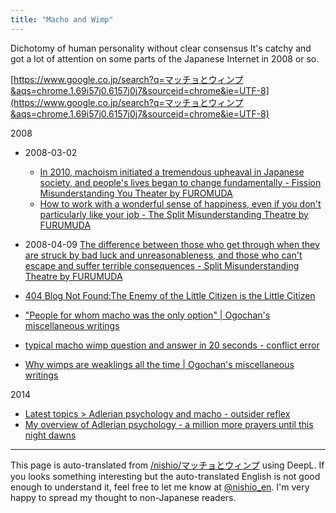 ```yaml
---
title: "Macho and Wimp"
---
```


Dichotomy of human personality without clear consensus
It's catchy and got a lot of attention on some parts of the Japanese Internet in 2008 or so.

[https://www.google.co.jp/search?q=マッチョとウィンプ&aqs=chrome.1.69i57j0.6157j0j7&sourceid=chrome&ie=UTF-8](https://www.google.co.jp/search?q=マッチョとウィンプ&aqs=chrome.1.69i57j0.6157j0j7&sourceid=chrome&ie=UTF-8)

2008
- 2008-03-02
    - [In 2010, machoism initiated a tremendous upheaval in Japanese society, and people's lives began to change fundamentally - Fission Misunderstanding You Theater by FUROMUDA](https://www.furomuda.com/entry/20080302/1204438491)
    - [How to work with a wonderful sense of happiness, even if you don't particularly like your job - The Split Misunderstanding Theatre by FURUMUDA](https://www.furomuda.com/entry/20080302/1204438490)
- 2008-04-09 [The difference between those who get through when they are struck by bad luck and unreasonableness, and those who can't escape and suffer terrible consequences - Split Misunderstanding Theatre by FURUMUDA](https://www.furomuda.com/entry/20080409/1207702690)

- [404 Blog Not Found:The Enemy of the Little Citizen is the Little Citizen](http://blog.livedoor.jp/dankogai/archives/51010743.html)
- ["People for whom macho was the only option" | Ogochan's miscellaneous writings](http://www.nurs.or.jp/~ogochan/essay/archives/1108)
- [typical macho wimp question and answer in 20 seconds - conflict error](http://webkit.seesaa.net/article/129745879.html)
- [Why wimps are weaklings all the time | Ogochan's miscellaneous writings](http://www.nurs.or.jp/~ogochan/essay/archives/1171)

2014
- [Latest topics > Adlerian psychology and macho - outsider reflex](https://piro.sakura.ne.jp/latest/blosxom.cgi/topics/2014-07-10_macho.htm)
- [My overview of Adlerian psychology - a million more prayers until this night dawns](http://tyoshiki.hatenadiary.com/entry/2014/07/08/180324)

---
This page is auto-translated from [/nishio/マッチョとウィンプ](https://scrapbox.io/nishio/マッチョとウィンプ) using DeepL. If you looks something interesting but the auto-translated English is not good enough to understand it, feel free to let me know at [@nishio_en](https://twitter.com/nishio_en). I'm very happy to spread my thought to non-Japanese readers.